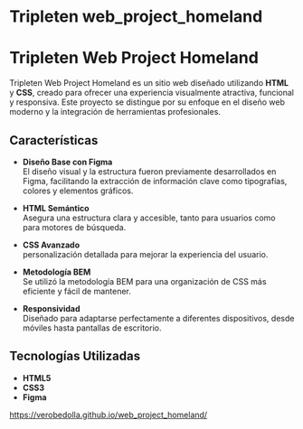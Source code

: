 # Tripleten web_project_homeland

# Tripleten Web Project Homeland

Tripleten Web Project Homeland es un sitio web diseñado utilizando **HTML** y **CSS**, creado para ofrecer una experiencia visualmente atractiva, funcional y responsiva. Este proyecto se distingue por su enfoque en el diseño web moderno y la integración de herramientas profesionales.

## Características

- **Diseño Base con Figma**  
  El diseño visual y la estructura fueron previamente desarrollados en Figma, facilitando la extracción de información clave como tipografías, colores y elementos gráficos.

- **HTML Semántico**  
  Asegura una estructura clara y accesible, tanto para usuarios como para motores de búsqueda.

- **CSS Avanzado**  
  personalización detallada para mejorar la experiencia del usuario.

- **Metodología BEM**  
  Se utilizó la metodología BEM para una organización de CSS más eficiente y fácil de mantener.

- **Responsividad**  
  Diseñado para adaptarse perfectamente a diferentes dispositivos, desde móviles hasta pantallas de escritorio.

## Tecnologías Utilizadas

- **HTML5**
- **CSS3**
- **Figma**

https://verobedolla.github.io/web_project_homeland/
